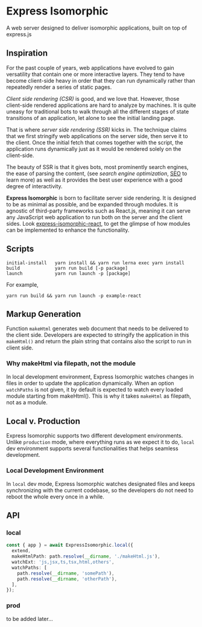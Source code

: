 # Express Isomorphic
A web server designed to deliver isomorphic applications, built on top of express.js

## Inspiration
For the past couple of years, web applications have evolved to gain versatility that contain one or more interactive layers. They tend to have become client-side heavy in order that they can run dynamically rather than repeatedly render a series of static pages.

*Client side rendering (CSR)* is good, and we love that. However, those client-side rendered applications are hard to analyze by machines. It is quite uneasy for traditional bots to walk through all the different stages of state transitions of an application, let alone to see the initial landing page.

That is where *server side rendering (SSR)* kicks in. The technique claims that we first stringify web applications on the server side, then serve it to the client. Once the initial fetch that comes together with the script, the application runs dynamically just as it would be rendered solely on the client-side.

The beauty of SSR is that it gives bots, most prominently search engines, the ease of parsing the content, (see *search engine optimization*, [SEO](https://en.wikipedia.org/wiki/Search_engine_optimization) to learn more) as well as it provides the best user experience with a good degree of interactivity.

**Express Isomorphic** is born to facilitate server side rendering. It is designed to be as minimal as possible, and be expanded through modules. It is agnostic of third-party frameworks such as React.js, meaning it can serve any JavaScript web application to run both on the server and the client sides. Look [express-isomorphic-react](https://github.com/eldeni/express-isomorphic/tree/master/packages/express-isomorphic-react), to get the glimpse of how modules can be implemented to enhance the functionality.

## Scripts
```
initial-install   yarn install && yarn run lerna exec yarn install
build             yarn run build [-p package]
launch            yarn run launch -p [package]
```

For example,
```
yarn run build && yarn run launch -p example-react
```

## Markup Generation
Function `makeHtml` generates web document that needs to be delivered to the client side. Developers are expected to stringify the application in this `makeHtml()` and return the plain string that contains also the script to run in client side.

### Why makeHtml via filepath, not the module
In local development environment, Express Isomorphic watches changes in files in order to update the application dynamically. When an option `watchPaths` is not given, it by default is expected to watch every loaded module starting from makeHtml(). This is why it takes `makeHtml` as filepath, not as a module.

## Local v. Production
Express Isomorphic supports two different development environments. Unlike `production` mode, where everything runs as we expect it to do, `local` dev environment supports several functionalities that helps seamless development.

### Local Development Environment
In `local` dev mode, Express Isomorphic watches designated files and keeps synchronizing with the current codebase, so the developers do not need to reboot the whole every once in a while.

## API
### local
```typescript
const { app } = await ExpressIsomorphic.local({
  extend,
  makeHtmlPath: path.resolve(__dirname, './makeHtml.js'),
  watchExt: 'js,jsx,ts,tsx,html,others',
  watchPaths: [
    path.resolve(__dirname, 'somePath'),
    path.resolve(__dirname, 'otherPath'),
  ],
});
```

### prod
to be added later...

